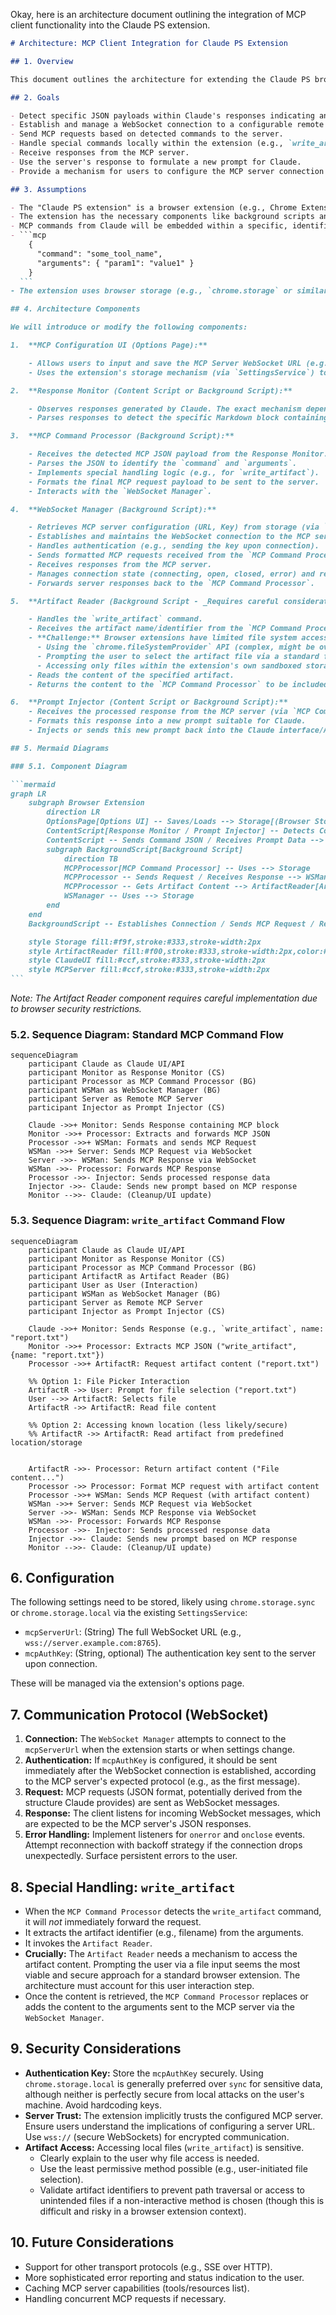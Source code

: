 Okay, here is an architecture document outlining the integration of MCP client functionality into the Claude PS extension.

````markdown
# Architecture: MCP Client Integration for Claude PS Extension

## 1. Overview

This document outlines the architecture for extending the Claude PS browser extension to act as a Model Context Protocol (MCP) client. The goal is to enable the extension to detect MCP commands embedded in Claude's responses, communicate with a configured remote MCP server via WebSocket, handle responses, and potentially perform special actions like reading local artifacts before contacting the server.

## 2. Goals

- Detect specific JSON payloads within Claude's responses indicating an MCP command.
- Establish and manage a WebSocket connection to a configurable remote MCP server.
- Send MCP requests based on detected commands to the server.
- Handle special commands locally within the extension (e.g., `write_artifact`) before sending data to the server.
- Receive responses from the MCP server.
- Use the server's response to formulate a new prompt for Claude.
- Provide a mechanism for users to configure the MCP server connection details (URL, optional authentication key).

## 3. Assumptions

- The "Claude PS extension" is a browser extension (e.g., Chrome Extension) interacting with the Claude web interface or API.
- The extension has the necessary components like background scripts and potentially content scripts to intercept or observe Claude's responses.
- MCP commands from Claude will be embedded within a specific, identifiable Markdown block (e.g., a fenced code block with a specific language identifier like `mcp`).
- ```mcp
    {
      "command": "some_tool_name",
      "arguments": { "param1": "value1" }
    }
  ```
- The extension uses browser storage (e.g., `chrome.storage` or similar) for settings, potentially managed by the existing `SettingsService`.

## 4. Architecture Components

We will introduce or modify the following components:

1.  **MCP Configuration UI (Options Page):**

    - Allows users to input and save the MCP Server WebSocket URL (e.g., `wss://your-mcp-server.com:port`) and an optional Authentication Key.
    - Uses the extension's storage mechanism (via `SettingsService`) to persist these settings.

2.  **Response Monitor (Content Script or Background Script):**

    - Observes responses generated by Claude. The exact mechanism depends on how the extension currently interacts with Claude (DOM monitoring, intercepting network requests, etc.).
    - Parses responses to detect the specific Markdown block containing the MCP JSON payload.

3.  **MCP Command Processor (Background Script):**

    - Receives the detected MCP JSON payload from the Response Monitor.
    - Parses the JSON to identify the `command` and `arguments`.
    - Implements special handling logic (e.g., for `write_artifact`).
    - Formats the final MCP request payload to be sent to the server.
    - Interacts with the `WebSocket Manager`.

4.  **WebSocket Manager (Background Script):**

    - Retrieves MCP server configuration (URL, Key) from storage (via `SettingsService`).
    - Establishes and maintains the WebSocket connection to the MCP server.
    - Handles authentication (e.g., sending the key upon connection).
    - Sends formatted MCP requests received from the `MCP Command Processor`.
    - Receives responses from the MCP server.
    - Manages connection state (connecting, open, closed, error) and reconnection logic.
    - Forwards server responses back to the `MCP Command Processor`.

5.  **Artifact Reader (Background Script - _Requires careful consideration_):**

    - Handles the `write_artifact` command.
    - Receives the artifact name/identifier from the `MCP Command Processor`.
    - **Challenge:** Browser extensions have limited file system access. This might require:
      - Using the `chrome.fileSystemProvider` API (complex, might be overkill).
      - Prompting the user to select the artifact file via a standard file input dialog.
      - Accessing only files within the extension's own sandboxed storage if artifacts are managed there.
    - Reads the content of the specified artifact.
    - Returns the content to the `MCP Command Processor` to be included in the request to the MCP server.

6.  **Prompt Injector (Content Script or Background Script):**
    - Receives the processed response from the MCP server (via `MCP Command Processor`).
    - Formats this response into a new prompt suitable for Claude.
    - Injects or sends this new prompt back into the Claude interface/API to continue the conversation.

## 5. Mermaid Diagrams

### 5.1. Component Diagram

```mermaid
graph LR
    subgraph Browser Extension
        direction LR
        OptionsPage[Options UI] -- Saves/Loads --> Storage[(Browser Storage / SettingsService)]
        ContentScript[Response Monitor / Prompt Injector] -- Detects Command / Injects Prompt --> ClaudeUI([Claude Web UI/API])
        ContentScript -- Sends Command JSON / Receives Prompt Data --> BackgroundScript
        subgraph BackgroundScript[Background Script]
            direction TB
            MCPProcessor[MCP Command Processor] -- Uses --> Storage
            MCPProcessor -- Sends Request / Receives Response --> WSManager[WebSocket Manager]
            MCPProcessor -- Gets Artifact Content --> ArtifactReader[Artifact Reader *]
            WSManager -- Uses --> Storage
        end
    end
    BackgroundScript -- Establishes Connection / Sends MCP Request / Receives Response --> MCPServer([Remote MCP Server])

    style Storage fill:#f9f,stroke:#333,stroke-width:2px
    style ArtifactReader fill:#f00,stroke:#333,stroke-width:2px,color:#fff
    style ClaudeUI fill:#ccf,stroke:#333,stroke-width:2px
    style MCPServer fill:#ccf,stroke:#333,stroke-width:2px
```
````

_Note: The Artifact Reader component requires careful implementation due to browser security restrictions._

### 5.2. Sequence Diagram: Standard MCP Command Flow

```mermaid
sequenceDiagram
    participant Claude as Claude UI/API
    participant Monitor as Response Monitor (CS)
    participant Processor as MCP Command Processor (BG)
    participant WSMan as WebSocket Manager (BG)
    participant Server as Remote MCP Server
    participant Injector as Prompt Injector (CS)

    Claude ->>+ Monitor: Sends Response containing MCP block
    Monitor ->>+ Processor: Extracts and forwards MCP JSON
    Processor ->>+ WSMan: Formats and sends MCP Request
    WSMan ->>+ Server: Sends MCP Request via WebSocket
    Server ->>- WSMan: Sends MCP Response via WebSocket
    WSMan ->>- Processor: Forwards MCP Response
    Processor ->>- Injector: Sends processed response data
    Injector ->>- Claude: Sends new prompt based on MCP response
    Monitor -->>- Claude: (Cleanup/UI update)
```

### 5.3. Sequence Diagram: `write_artifact` Command Flow

```mermaid
sequenceDiagram
    participant Claude as Claude UI/API
    participant Monitor as Response Monitor (CS)
    participant Processor as MCP Command Processor (BG)
    participant ArtifactR as Artifact Reader (BG)
    participant User as User (Interaction)
    participant WSMan as WebSocket Manager (BG)
    participant Server as Remote MCP Server
    participant Injector as Prompt Injector (CS)

    Claude ->>+ Monitor: Sends Response (e.g., `write_artifact`, name: "report.txt")
    Monitor ->>+ Processor: Extracts MCP JSON ("write_artifact", {name: "report.txt"})
    Processor ->>+ ArtifactR: Request artifact content ("report.txt")

    %% Option 1: File Picker Interaction
    ArtifactR ->> User: Prompt for file selection ("report.txt")
    User -->> ArtifactR: Selects file
    ArtifactR ->> ArtifactR: Read file content

    %% Option 2: Accessing known location (less likely/secure)
    %% ArtifactR ->> ArtifactR: Read artifact from predefined location/storage


    ArtifactR ->>- Processor: Return artifact content ("File content...")
    Processor ->> Processor: Format MCP request with artifact content
    Processor ->>+ WSMan: Sends MCP Request (with artifact content)
    WSMan ->>+ Server: Sends MCP Request via WebSocket
    Server ->>- WSMan: Sends MCP Response via WebSocket
    WSMan ->>- Processor: Forwards MCP Response
    Processor ->>- Injector: Sends processed response data
    Injector ->>- Claude: Sends new prompt based on MCP response
    Monitor -->>- Claude: (Cleanup/UI update)

```

## 6. Configuration

The following settings need to be stored, likely using `chrome.storage.sync` or `chrome.storage.local` via the existing `SettingsService`:

- `mcpServerUrl`: (String) The full WebSocket URL (e.g., `wss://server.example.com:8765`).
- `mcpAuthKey`: (String, optional) The authentication key sent to the server upon connection.

These will be managed via the extension's options page.

## 7. Communication Protocol (WebSocket)

1.  **Connection:** The `WebSocket Manager` attempts to connect to the `mcpServerUrl` when the extension starts or when settings change.
2.  **Authentication:** If `mcpAuthKey` is configured, it should be sent immediately after the WebSocket connection is established, according to the MCP server's expected protocol (e.g., as the first message).
3.  **Request:** MCP requests (JSON format, potentially derived from the structure Claude provides) are sent as WebSocket messages.
4.  **Response:** The client listens for incoming WebSocket messages, which are expected to be the MCP server's JSON responses.
5.  **Error Handling:** Implement listeners for `onerror` and `onclose` events. Attempt reconnection with backoff strategy if the connection drops unexpectedly. Surface persistent errors to the user.

## 8. Special Handling: `write_artifact`

- When the `MCP Command Processor` detects the `write_artifact` command, it will _not_ immediately forward the request.
- It extracts the artifact identifier (e.g., filename) from the arguments.
- It invokes the `Artifact Reader`.
- **Crucially:** The `Artifact Reader` needs a mechanism to access the artifact content. Prompting the user via a file input seems the most viable and secure approach for a standard browser extension. The architecture must account for this user interaction step.
- Once the content is retrieved, the `MCP Command Processor` replaces or adds the content to the arguments sent to the MCP server via the `WebSocket Manager`.

## 9. Security Considerations

- **Authentication Key:** Store the `mcpAuthKey` securely. Using `chrome.storage.local` is generally preferred over `sync` for sensitive data, although neither is perfectly secure from local attacks on the user's machine. Avoid hardcoding keys.
- **Server Trust:** The extension implicitly trusts the configured MCP server. Ensure users understand the implications of configuring a server URL. Use `wss://` (secure WebSockets) for encrypted communication.
- **Artifact Access:** Accessing local files (`write_artifact`) is sensitive.
  - Clearly explain to the user why file access is needed.
  - Use the least permissive method possible (e.g., user-initiated file selection).
  - Validate artifact identifiers to prevent path traversal or access to unintended files if a non-interactive method is chosen (though this is difficult and risky in a browser extension context).

## 10. Future Considerations

- Support for other transport protocols (e.g., SSE over HTTP).
- More sophisticated error reporting and status indication to the user.
- Caching MCP server capabilities (tools/resources list).
- Handling concurrent MCP requests if necessary.

```

```

